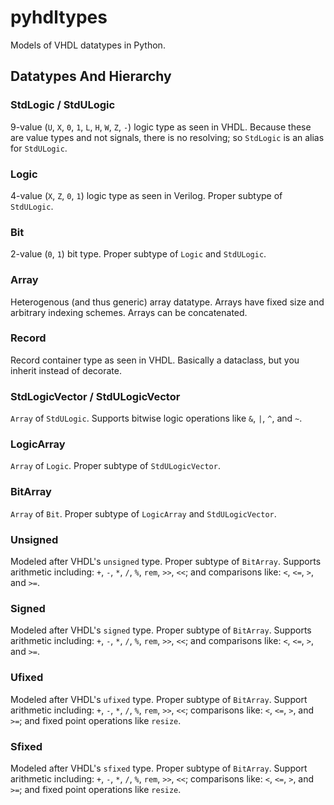 # pyhdltypes

Models of VHDL datatypes in Python.

## Datatypes And Hierarchy

### StdLogic / StdULogic

9-value (`U`, `X`, `0`, `1`, `L`, `H`, `W`, `Z`, `-`) logic type as seen in VHDL.
Because these are value types and not signals, there is no resolving; so `StdLogic` is an alias for `StdULogic`.

### Logic

4-value (`X`, `Z`, `0`, `1`) logic type as seen in Verilog.
Proper subtype of `StdULogic`.

### Bit

2-value (`0`, `1`) bit type.
Proper subtype of `Logic` and `StdULogic`.

### Array

Heterogenous (and thus generic) array datatype.
Arrays have fixed size and arbitrary indexing schemes.
Arrays can be concatenated.

### Record

Record container type as seen in VHDL.
Basically a dataclass, but you inherit instead of decorate.

### StdLogicVector / StdULogicVector

`Array` of `StdULogic`.
Supports bitwise logic operations like `&`, `|`, `^`, and `~`.

### LogicArray

`Array` of `Logic`.
Proper subtype of `StdULogicVector`.

### BitArray

`Array` of `Bit`.
Proper subtype of `LogicArray` and `StdULogicVector`.

### Unsigned

Modeled after VHDL's `unsigned` type.
Proper subtype of `BitArray`.
Supports arithmetic including: `+`, `-`, `*`, `/`, `%`, `rem`, `>>`, `<<`;
and comparisons like: `<`, `<=`, `>`, and `>=`.

### Signed

Modeled after VHDL's `signed` type.
Proper subtype of `BitArray`.
Supports arithmetic including: `+`, `-`, `*`, `/`, `%`, `rem`, `>>`, `<<`;
and comparisons like: `<`, `<=`, `>`, and `>=`.

### Ufixed

Modeled after VHDL's `ufixed` type.
Proper subtype of `BitArray`.
Support arithmetic including: `+`, `-`, `*`, `/`, `%`, `rem`, `>>`, `<<`;
comparisons like: `<`, `<=`, `>`, and `>=`;
and fixed point operations like `resize`.

### Sfixed

Modeled after VHDL's `sfixed` type.
Proper subtype of `BitArray`.
Support arithmetic including: `+`, `-`, `*`, `/`, `%`, `rem`, `>>`, `<<`;
comparisons like: `<`, `<=`, `>`, and `>=`;
and fixed point operations like `resize`.
